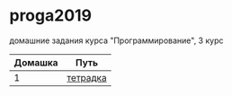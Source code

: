 # proga2019
домашние задания курса "Программирование", 3 курс

|Домашка|Путь|
|--|--|
|1|[тетрадка](/HW1/HW1_updated.ipynb)|
